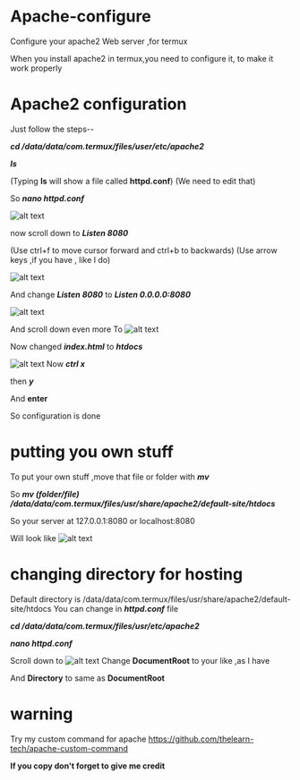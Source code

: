 # Apache-configure
Configure your apache2 Web server ,for termux

When you install apache2 in termux,you need to configure it,
to make it work properly

# Apache2 configuration
Just follow the steps--

***cd /data/data/com.termux/files/user/etc/apache2***

***ls***

         
(Typing **ls** will show a file called **httpd.conf**)
  (We need to edit that)

So
***nano httpd.conf***

![alt text](https://i.ibb.co/Y2J0Fqr/nano-httpd-conf.jpg)

now scroll down to ***Listen 8080***

(Use ctrl+f to move cursor forward and ctrl+b to backwards)
(Use arrow keys ,if you have , like I do)

![alt text](https://i.ibb.co/S5XfQd6/Listen-8080.jpg)

And change ***Listen 8080*** to 
***Listen 0.0.0.0:8080***

![alt text](https://i.ibb.co/Wxn2Rp4/IMG-20201030-114700.jpg)

And scroll down even more
To 
![alt text](https://i.ibb.co/D4qCJP4/IMG-20201030-114757.jpg)

Now changed ***index.html*** to ***htdocs***

![alt text](https://i.ibb.co/CVYRcJd/IMG-20201030-114731.jpg)
Now
***ctrl x***

then ***y***

And **enter**

So configuration is done
# putting you own stuff
To put your own stuff ,move that file or folder with ***mv***

So ***mv (folder/file) /data/data/com.termux/files/usr/share/apache2/default-site/htdocs***

So your server at 127.0.0.1:8080 or localhost:8080

Will look like 
![alt text](https://i.ibb.co/58NbbP7/IMG-20201030-112202.jpg)

# changing directory for hosting

Default directory is /data/data/com.termux/files/usr/share/apache2/default-site/htdocs
You can change in ***httpd.conf*** file

***cd /data/data/com.termux/files/usr/etc/apache2***

***nano httpd.conf***

Scroll down to 
![alt text](https://i.ibb.co/613bWfk/IMG-20201030-114638.jpg)
Change **DocumentRoot** to your like ,as I have

And **Directory** to same as **DocumentRoot**

# warning
 Try my custom command for apache
https://github.com/thelearn-tech/apache-custom-command


**If you copy don't forget to give me credit**



